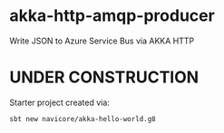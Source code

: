 # akka-http-amqp-producer
Write JSON to Azure Service Bus via AKKA HTTP

# UNDER CONSTRUCTION

Starter project created via:

```console
sbt new navicore/akka-hello-world.g8 
```

